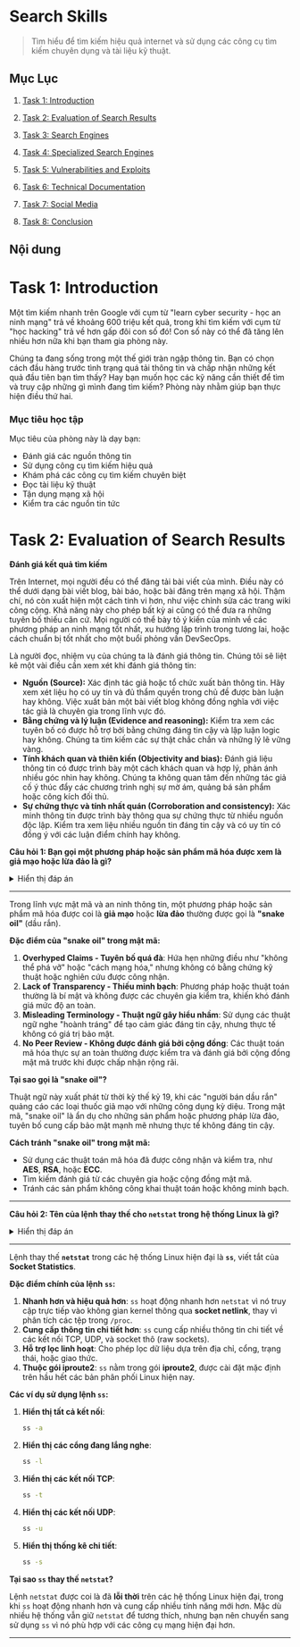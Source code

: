 # Search Skills

> Tìm hiểu để tìm kiếm hiệu quả internet và sử dụng các công cụ tìm kiếm chuyên dụng và tài liệu kỹ thuật.

## Mục Lục

1. [Task 1: Introduction](#task-1-introduction)

2. [Task 2: Evaluation of Search Results](#task-2-evaluation-of-search-results)

3. [Task 3: Search Engines](#task-3-search-engines)

4. [Task 4: Specialized Search Engines](#task-4-specialized-search-engines)

5. [Task 5: Vulnerabilities and Exploits](#task-5-vulnerabilities-and-exploits)

6. [Task 6: Technical Documentation](#task-6-technical-documentation)

7. [Task 7: Social Media](#task-7-social-media)

8. [Task 8: Conclusion](#task-8-conclusion)

## Nội dung

# Task 1: Introduction

Một tìm kiếm nhanh trên Google với cụm từ "learn cyber security - học an ninh mạng" trả về khoảng 600 triệu kết quả, trong khi tìm kiếm với cụm từ "học hacking" trả về hơn gấp đôi con số đó! Con số này có thể đã tăng lên nhiều hơn nữa khi bạn tham gia phòng này.  

Chúng ta đang sống trong một thế giới tràn ngập thông tin. Bạn có chọn cách đầu hàng trước tình trạng quá tải thông tin và chấp nhận những kết quả đầu tiên bạn tìm thấy? Hay bạn muốn học các kỹ năng cần thiết để tìm và truy cập những gì mình đang tìm kiếm? Phòng này nhằm giúp bạn thực hiện điều thứ hai.  

### **Mục tiêu học tập**  
Mục tiêu của phòng này là dạy bạn:  
- Đánh giá các nguồn thông tin  
- Sử dụng công cụ tìm kiếm hiệu quả  
- Khám phá các công cụ tìm kiếm chuyên biệt  
- Đọc tài liệu kỹ thuật  
- Tận dụng mạng xã hội  
- Kiểm tra các nguồn tin tức

# Task 2: Evaluation of Search Results

**Đánh giá kết quả tìm kiếm**

Trên Internet, mọi người đều có thể đăng tải bài viết của mình. Điều này có thể dưới dạng bài viết blog, bài báo, hoặc bài đăng trên mạng xã hội. Thậm chí, nó còn xuất hiện một cách tinh vi hơn, như việc chỉnh sửa các trang wiki công cộng. Khả năng này cho phép bất kỳ ai cũng có thể đưa ra những tuyên bố thiếu căn cứ. Mọi người có thể bày tỏ ý kiến của mình về các phương pháp an ninh mạng tốt nhất, xu hướng lập trình trong tương lai, hoặc cách chuẩn bị tốt nhất cho một buổi phỏng vấn DevSecOps.

Là người đọc, nhiệm vụ của chúng ta là đánh giá thông tin. Chúng tôi sẽ liệt kê một vài điều cần xem xét khi đánh giá thông tin:

- **Nguồn (Source):** Xác định tác giả hoặc tổ chức xuất bản thông tin. Hãy xem xét liệu họ có uy tín và đủ thẩm quyền trong chủ đề được bàn luận hay không. Việc xuất bản một bài viết blog không đồng nghĩa với việc tác giả là chuyên gia trong lĩnh vực đó.
- **Bằng chứng và lý luận (Evidence and reasoning):** Kiểm tra xem các tuyên bố có được hỗ trợ bởi bằng chứng đáng tin cậy và lập luận logic hay không. Chúng ta tìm kiếm các sự thật chắc chắn và những lý lẽ vững vàng.
- **Tính khách quan và thiên kiến (Objectivity and bias):** Đánh giá liệu thông tin có được trình bày một cách khách quan và hợp lý, phản ánh nhiều góc nhìn hay không. Chúng ta không quan tâm đến những tác giả cố ý thúc đẩy các chương trình nghị sự mờ ám, quảng bá sản phẩm hoặc công kích đối thủ.
- **Sự chứng thực và tính nhất quán (Corroboration and consistency):** Xác minh thông tin được trình bày thông qua sự chứng thực từ nhiều nguồn độc lập. Kiểm tra xem liệu nhiều nguồn tin đáng tin cậy và có uy tín có đồng ý với các luận điểm chính hay không.

**Câu hỏi 1: Bạn gọi một phương pháp hoặc sản phẩm mã hóa được xem là giả mạo hoặc lừa đảo là gì?**  
<details>  
<summary>Hiển thị đáp án</summary>  
Đáp án: Snake oil  
</details>  

---
Trong lĩnh vực mật mã và an ninh thông tin, một phương pháp hoặc sản phẩm mã hóa được coi là **giả mạo** hoặc **lừa đảo** thường được gọi là **"snake oil"** (dầu rắn).

**Đặc điểm của "snake oil" trong mật mã:**

1. **Overhyped Claims - Tuyên bố quá đà**: Hứa hẹn những điều như "không thể phá vỡ" hoặc "cách mạng hóa," nhưng không có bằng chứng kỹ thuật hoặc nghiên cứu được công nhận.
2. **Lack of Transparency - Thiếu minh bạch**: Phương pháp hoặc thuật toán thường là bí mật và không được các chuyên gia kiểm tra, khiến khó đánh giá mức độ an toàn.
3. **Misleading Terminology - Thuật ngữ gây hiểu nhầm**: Sử dụng các thuật ngữ nghe "hoành tráng" để tạo cảm giác đáng tin cậy, nhưng thực tế không có giá trị bảo mật.
4. **No Peer Review - Không được đánh giá bởi cộng đồng**: Các thuật toán mã hóa thực sự an toàn thường được kiểm tra và đánh giá bởi cộng đồng mật mã trước khi được chấp nhận rộng rãi.

**Tại sao gọi là "snake oil"?**

Thuật ngữ này xuất phát từ thời kỳ thế kỷ 19, khi các "người bán dầu rắn" quảng cáo các loại thuốc giả mạo với những công dụng kỳ diệu. Trong mật mã, "snake oil" là ẩn dụ cho những sản phẩm hoặc phương pháp lừa đảo, tuyên bố cung cấp bảo mật mạnh mẽ nhưng thực tế không đáng tin cậy.

**Cách tránh "snake oil" trong mật mã:**

- Sử dụng các thuật toán mã hóa đã được công nhận và kiểm tra, như **AES**, **RSA**, hoặc **ECC**.
- Tìm kiếm đánh giá từ các chuyên gia hoặc cộng đồng mật mã.
- Tránh các sản phẩm không công khai thuật toán hoặc không minh bạch.
---

**Câu hỏi 2: Tên của lệnh thay thế cho `netstat` trong hệ thống Linux là gì?**  
<details>  
<summary>Hiển thị đáp án</summary>  
Đáp án: ss  
</details>  

---

Lệnh thay thế **`netstat`** trong các hệ thống Linux hiện đại là **`ss`**, viết tắt của **Socket Statistics**.

**Đặc điểm chính của lệnh `ss`:**

1. **Nhanh hơn và hiệu quả hơn**: `ss` hoạt động nhanh hơn `netstat` vì nó truy cập trực tiếp vào không gian kernel thông qua **socket netlink**, thay vì phân tích các tệp trong `/proc`.
2. **Cung cấp thông tin chi tiết hơn**: `ss` cung cấp nhiều thông tin chi tiết về các kết nối TCP, UDP, và socket thô (raw sockets).
3. **Hỗ trợ lọc linh hoạt**: Cho phép lọc dữ liệu dựa trên địa chỉ, cổng, trạng thái, hoặc giao thức.
4. **Thuộc gói iproute2**: `ss` nằm trong gói **iproute2**, được cài đặt mặc định trên hầu hết các bản phân phối Linux hiện nay.

**Các ví dụ sử dụng lệnh `ss`:**

1. **Hiển thị tất cả kết nối**:
   ```bash
   ss -a
   ```
2. **Hiển thị các cổng đang lắng nghe**:
   ```bash
   ss -l
   ```
3. **Hiển thị các kết nối TCP**:
   ```bash
   ss -t
   ```
4. **Hiển thị các kết nối UDP**:
   ```bash
   ss -u
   ```
5. **Hiển thị thống kê chi tiết**:
   ```bash
   ss -s
   ```

**Tại sao `ss` thay thế `netstat`?**

Lệnh `netstat` được coi là đã **lỗi thời** trên các hệ thống Linux hiện đại, trong khi `ss` hoạt động nhanh hơn và cung cấp nhiều tính năng mới hơn. Mặc dù nhiều hệ thống vẫn giữ `netstat` để tương thích, nhưng bạn nên chuyển sang sử dụng `ss` vì nó phù hợp với các công cụ mạng hiện đại hơn.

---



